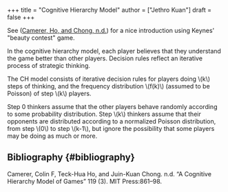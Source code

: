 +++
title = "Cognitive Hierarchy Model"
author = ["Jethro Kuan"]
draft = false
+++

See ([Camerer, Ho, and Chong, n.d.](#orgaab3749)) for a nice introduction using Keynes' "beauty
contest" game.

In the cognitive hierarchy model, each player believes that they
understand the game better than other players. Decision rules reflect
an iterative process of strategic thinking.

The CH model consists of iterative decision rules for players doing
\\(k\\) steps of thinking, and the frequency distribution \\(f(k)\\) (assumed
to be Poisson) of step \\(k\\) players.

Step 0 thinkers assume that the other players behave randomly
according to some probability distribution. Step \\(k\\) thinkers assume
that their opponents are distributed according to a normalized Poisson
distribution, from step \\(0\\) to step \\(k-1\\), but ignore the possibility
that some players may be doing as much or more.

## Bibliography {#bibliography}

<a id="orgaab3749"></a>Camerer, Colin F, Teck-Hua Ho, and Juin-Kuan Chong. n.d. “A Cognitive Hierarchy Model of Games” 119 (3). MIT Press:861–98.
